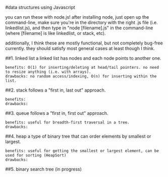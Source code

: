 #data structures using Javascript    

you can run these with node.js! after installing node, just open up the command-line, make sure you're in the directory with the right .js file (i.e. linkedlist.js), and then type in "node [filename].js" in the command-line (where [filename] is like linkedlist, or stack, etc).
    
additionally, I think these are mostly functional, but not completely bug-free currently. they should satisfy most general cases at least though I think.

##1. linked list
    a linked list has nodes and each node points to another one. 
    
    benefits: O(1) for inserting/deleting at head/tail pointers. no need to resize anything (i.e. with arrays).
    drawbacks: no random access/indexing, O(n) for inserting within the list. 
    
##2. stack
    follows a "first in, last out" approach. 
    
    benefits:
    drawbacks:

##3. queue
    follows a "first in, first out" approach.
    
    benefits: useful for breadth-first traversal in a tree. 
    drawbacks:

##4. heap
    a type of binary tree that can order elements by smallest or largest.
    
    benefits: useful for getting the smallest or largest element, can be used for sorting (HeapSort)
    drawbacks: 
    
##5. binary search tree (in progress)
